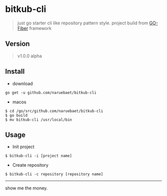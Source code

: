 # bitkub-cli

> just go starter cli like repository pattern style. project build from [GO-Fiber](https://gofiber.io) framework

## Version
> v1.0.0 alpha

## Install
- download
```
go get -u github.com/naruebaet/bitkub-cli
```
- macos
```
$ cd /go/src/github.com/naruebaet/bitkub-cli
$ go build
$ mv bitkub-cli /usr/local/bin
```

## Usage
- Init project
```
$ bitkub-cli -i [project name]
```
- Create repository
```
$ bitkub-cli -c repository [repository name]
```

---
show me the money.
